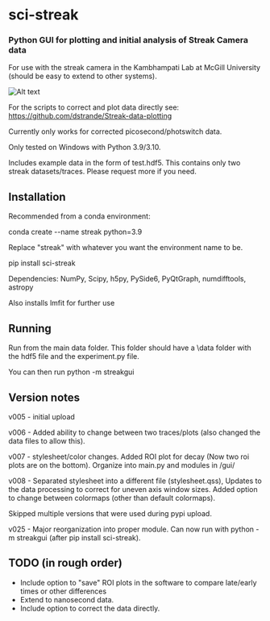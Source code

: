 # sci-streak
### Python GUI for plotting and initial analysis of Streak Camera data

For use with the streak camera in the Kambhampati Lab at McGill University (should be easy to extend to other systems).

![Alt text](/streakgui/data/screen.png?raw=true "sci-streak GUI")

For the scripts to correct and plot data directly see: https://github.com/dstrande/Streak-data-plotting

Currently only works for corrected picosecond/photswitch data.

Only tested on Windows with Python 3.9/3.10.

Includes example data in the form of test.hdf5. This contains only two streak datasets/traces. Please request more if you need.

## Installation

Recommended from a conda environment: 

conda create --name streak python=3.9

Replace "streak" with whatever you want the environment name to be.

pip install sci-streak

Dependencies: NumPy, Scipy, h5py, PySide6, PyQtGraph, numdifftools, astropy

Also installs lmfit for further use

## Running

Run from the main data folder. This folder should have a \data folder with the hdf5 file and the experiment.py file.

You can then run python -m streakgui

## Version notes

v005 - initial upload

v006 - Added ability to change between two traces/plots (also changed the data files to allow this).

v007 - stylesheet/color changes. Added ROI plot for decay (Now two roi plots are on the bottom). Organize into main.py and modules in /gui/

v008 - Separated stylesheet into a different file (stylesheet.qss), Updates to the data processing to correct for uneven axis window sizes. Added option to change between colormaps (other than default colormaps).

Skipped multiple versions that were used during pypi upload.

v025 - Major reorganization into proper module. Can now run with python -m streakgui (after pip install sci-streak).

## TODO (in rough order)

* Include option to "save" ROI plots in the software to compare late/early times or other differences
* Extend to nanosecond data.
* Include option to correct the data directly.
